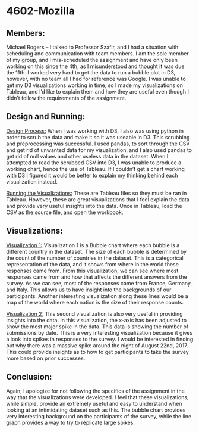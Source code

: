 # 4602-Mozilla

<h2>Members: </h2>
Michael Rogers – I talked to Professor Szafir, and I had a situation with scheduling
and communication with team members. I am the sole member of my group, and I mis-scheduled
the assignment and have only been working on this since the 4th, as I misunderstood and thought
it was due the 11th. I worked very hard to get the data to run a bubble plot in D3, however, with
no team all I had for reference was Google. I was unable to get my D3 visualizations working in
time, so I made my visualizations on Tableau, and I’d like to explain them and how they are
useful even though I didn’t follow the requirements of the assignment.

<h2>Design and Running:</h2>
<u>Design Process:</u> When I was working with D3, I also was using python in order to scrub the data
and make it so it was useable in D3. This scrubbing and preprocessing was successful. I used
pandas, to sort through the CSV and get rid of unwanted data for my visualization, and I also
used pandas to get rid of null values and other useless data in the dataset. When I attempted to
read the scrubbed CSV into D3, I was unable to produce a working chart, hence the use of
Tableau. If I couldn’t get a chart working with D3 I figured it would be better to explain my
thinking behind each visualization instead.


<u>Running the Visualizations:</u> These are Tableau files so they must be ran in Tableau. However,
these are great visualizations that I feel explain the data and provide very useful insights into the
data. Once in Tableau, load the CSV as the source file, and open the workbook.

<h2>Visualizations:</h2>
<u>Visualization 1:</u> Visualization 1 is a Bubble chart where each bubble is a different country in the
dataset. The size of each bubble is determined by the count of the number of countries in the
dataset. This is a categorical representation of the data, and it shows from where in the world
these responses came from. From this visualization, we can see where most responses came from
and how that affects the different answers from the survey. As we can see, most of the responses
came from France, Germany, and Italy. This allows us to have insight into the backgrounds of
our participants. Another interesting visualization along these lines would be a map of the world
where each nation is the size of their response counts.


<u>Visualization 2:</u> This second visualization is also very useful in providing insights into the data.
In this visualization, the x-axis has been adjusted to show the most major spike in the data. This
data is showing the number of submissions by date. This is a very interesting visualization
because it gives a look into spikes in responses to the survey. I would be interested in finding out
why there was a massive spike around the night of August 22nd, 2017. This could provide
insights as to how to get participants to take the survey more based on prior successes.

<h2>Conclusion:</h2>
Again, I apologize for not following the specifics of the assignment in the way that the visualizations were developed. I feel that these visualizations, while simple, provide an extremely useful and easy to understand when looking at an intimidating dataset such as this. The bubble chart provides very interesting background  on the participants of the survey, while the line graph provides a way to try to replicate large spikes.
